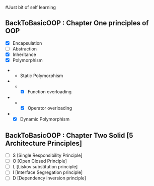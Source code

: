 #Just bit of self learning 

## BackToBasicOOP : Chapter One principles of OOP  
- [X] Encapsulation
- [ ] Abstraction
- [X] Inheritance
- [X] Polymorphism
- - Static Polymorphism 
- - - [X] Function overloading
- - - [X] Operator overloading
- - [X] Dynamic Polymorphism

## BackToBasicOOP : Chapter Two Solid [5 Architecture Principles] 
- [ ] S [Single Responsibility Principle]
- [ ] O [Open Closed Principle]
- [ ] L [Liskov substitution principle]
- [ ] I [Interface Segregation principle]
- [ ] D [Dependency inversion principle]
